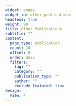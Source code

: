 ```yaml
---
widget: pages
widget_id: other publications
headless: true
weight: 90
title: Other Publications
subtitle: ""
content:
  page_type: publication
  count: 10
  offset: 0
  order: desc
  filters:
    tag: ""
    category: ""
    publication_type: ""
    author: ""
    exclude_featured: true
design:
  view: 4
---
```

